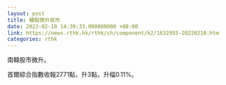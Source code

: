 ```yaml
---
layout: post
title: 韓股微升收市
date: 2022-02-10 14:39:33.000000000 +08:00
link: https://news.rthk.hk/rthk/ch/component/k2/1632955-20220210.htm
categories: rthk
---
```


南韓股市微升。

首爾綜合指數收報2771點，升3點，升幅0.11%。
